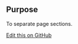 ## Purpose

To separate page sections.

[Edit this on GitHub](https://github.com/wellcomecollection/wellcomecollection.org/edit/main/common/views/components/SectionHeader/README.md)
